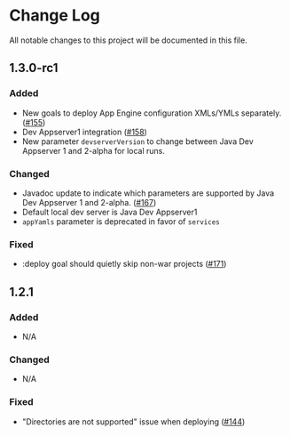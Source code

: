 # Change Log
All notable changes to this project will be documented in this file.

## 1.3.0-rc1
### Added

* New goals to deploy App Engine configuration XMLs/YMLs separately. ([#155](issues/155))
* Dev Appserver1 integration ([#158](issues/158))
* New parameter `devserverVersion` to change between Java Dev Appserver 1 and 2-alpha for local runs.

### Changed

* Javadoc update to indicate which parameters are supported by Java Dev Appserver 1 and 2-alpha. ([#167](issues/167))
* Default local dev server is Java Dev Appserver1
* `appYamls` parameter is deprecated in favor of `services`

### Fixed

* :deploy goal should quietly skip non-war projects ([#171](issues/85))

## 1.2.1
### Added

* N/A

### Changed

* N/A

### Fixed

* "Directories are not supported" issue when deploying ([#144](issues/144))
